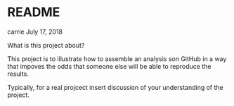 README
================
carrie
July 17, 2018

What is this project about?

This project is to illustrate how to assemble an analysis son GitHub in a way that impoves the odds that someone else will be able to reproduce the results.

Typically, for a real projcect insert discussion of your understanding of the project.
